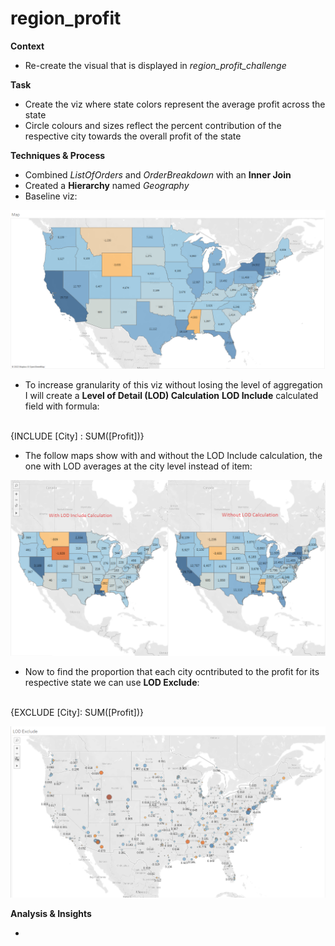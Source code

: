 # region_profit
**Context**

- Re-create the visual that is displayed in *region_profit_challenge*

**Task**

- Create the viz where state colors represent the average profit across the state
- Circle colours and sizes reflect the percent contribution of the respective city towards the overall profit of the state

**Techniques & Process**

- Combined *ListOfOrders* and *OrderBreakdown* with an **Inner Join**
- Created a **Hierarchy** named *Geography*
- Baseline viz:

![](https://github.com/latiful-hassan/region_profit/blob/main/region_profit_screenshots/baseline_viz.png)

- To increase granularity of this viz without losing the level of aggregation I will create a **Level of Detail (LOD) Calculation**
**LOD Include** calculated field with formula: 
<br/>
{INCLUDE [City] : SUM([Profit])}

- The follow maps show with and without the LOD Include calculation, the one with LOD averages at the city level instead of item:

![](https://github.com/latiful-hassan/region_profit/blob/main/region_profit_screenshots/lod_include.png)

- Now to find the proportion that each city ocntributed to the profit for its respective state we can use **LOD Exclude**:
<br/>
{EXCLUDE [City]: SUM([Profit])}

![](https://github.com/latiful-hassan/region_profit/blob/main/region_profit_screenshots/lod_exclude.png)

**Analysis & Insights**

-
